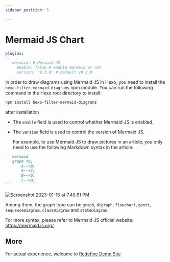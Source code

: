 ```yaml
---
sidebar_position: 5

---
```


# Mermaid JS Chart

```yaml
plugins:
...
   mermaid: # Mermaid JS
     enable: false # enable mermaid or not
     version: "9.3.0" # default v9.3.0
```

In order to draw diagrams using Mermaid JS in Hexo, you need to install the `hexo-filter-mermaid-diagrams` npm module. You can run the following command in the Hexo root directory to install:

```bash
npm install hexo-filter-mermaid-diagrams
```

after installation

- The `enable` field is used to control whether Mermaid JS is enabled.
- The `version` field is used to control the version of Mermaid JS.

  For example, to use Mermaid JS to draw pictures in an article, you only need to use the following Markdown syntax in the article:

````markdown
```mermaid
   graph TD;
       A-->B;
       A-->C;
       B-->D;
       C-->D;
```
````

![Screenshot 2023-01-16 at 7.40.51 PM](https://evan.beee.top/img/2023/01/16/f3ff06b2553ae3f214c5c4421fa94c93.png)

Among them, the graph type can be `graph`, `digraph`, `flowchart`, `gantt`, `sequenceDiagram`, `classDiagram` and `stateDiagram`.

For more syntax, please refer to Mermaid JS official website: https://mermaid.js.org/.

## More

For actual experience, welcome to [Redefine Demo Site](https://redefine.ohevan.com/2022/10/02/theme-demo/)
